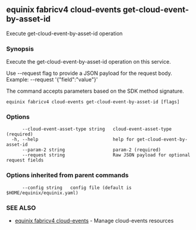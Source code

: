 ## equinix fabricv4 cloud-events get-cloud-event-by-asset-id

Execute get-cloud-event-by-asset-id operation

### Synopsis

Execute the get-cloud-event-by-asset-id operation on this service.

Use --request flag to provide a JSON payload for the request body.
Example: --request '{"field":"value"}'

The command accepts parameters based on the SDK method signature.

```
equinix fabricv4 cloud-events get-cloud-event-by-asset-id [flags]
```

### Options

```
      --cloud-event-asset-type string   cloud-event-asset-type (required)
  -h, --help                            help for get-cloud-event-by-asset-id
      --param-2 string                  param-2 (required)
      --request string                  Raw JSON payload for optional request fields
```

### Options inherited from parent commands

```
      --config string   config file (default is $HOME/equinix/equinix.yaml)
```

### SEE ALSO

* [equinix fabricv4 cloud-events](equinix_fabricv4_cloud-events.md)	 - Manage cloud-events resources

